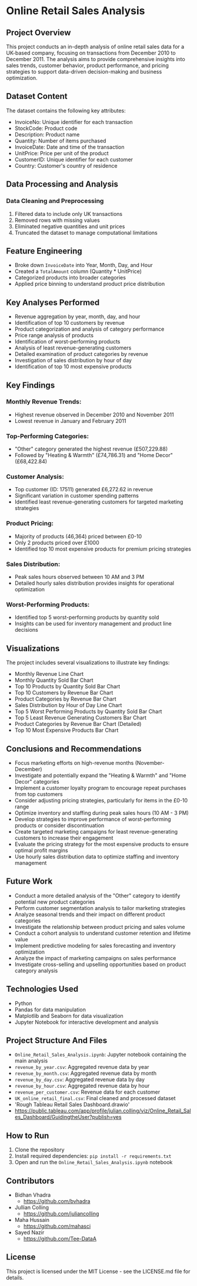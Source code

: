 # Online Retail Sales Analysis

## Project Overview

This project conducts an in-depth analysis of online retail sales data for a UK-based company, focusing on transactions from December 2010 to December 2011. The analysis aims to provide comprehensive insights into sales trends, customer behavior, product performance, and pricing strategies to support data-driven decision-making and business optimization.

## Dataset Content

The dataset contains the following key attributes:

- InvoiceNo: Unique identifier for each transaction
- StockCode: Product code
- Description: Product name
- Quantity: Number of items purchased
- InvoiceDate: Date and time of the transaction
- UnitPrice: Price per unit of the product
- CustomerID: Unique identifier for each customer
- Country: Customer's country of residence

## Data Processing and Analysis

### Data Cleaning and Preprocessing

1. Filtered data to include only UK transactions
2. Removed rows with missing values
3. Eliminated negative quantities and unit prices
4. Truncated the dataset to manage computational limitations

## Feature Engineering

- Broke down `InvoiceDate` into Year, Month, Day, and Hour
- Created a `TotalAmount` column (Quantity * UnitPrice)
- Categorized products into broader categories
- Applied price binning to understand product price distribution

## Key Analyses Performed

- Revenue aggregation by year, month, day, and hour
- Identification of top 10 customers by revenue
- Product categorization and analysis of category performance
- Price range analysis of products
- Identification of worst-performing products
- Analysis of least revenue-generating customers
- Detailed examination of product categories by revenue
- Investigation of sales distribution by hour of day
- Identification of top 10 most expensive products

## Key Findings

### Monthly Revenue Trends:
- Highest revenue observed in December 2010 and November 2011
- Lowest revenue in January and February 2011

### Top-Performing Categories:
- "Other" category generated the highest revenue (£507,229.88)
- Followed by "Heating & Warmth" (£74,786.31) and "Home Decor" (£68,422.84)

### Customer Analysis:
- Top customer (ID: 17511) generated £6,272.62 in revenue
- Significant variation in customer spending patterns
- Identified least revenue-generating customers for targeted marketing strategies

### Product Pricing:
- Majority of products (46,364) priced between £0-10
- Only 2 products priced over £1000
- Identified top 10 most expensive products for premium pricing strategies

### Sales Distribution:
- Peak sales hours observed between 10 AM and 3 PM
- Detailed hourly sales distribution provides insights for operational optimization

### Worst-Performing Products:
- Identified top 5 worst-performing products by quantity sold
- Insights can be used for inventory management and product line decisions

## Visualizations

The project includes several visualizations to illustrate key findings:
- Monthly Revenue Line Chart
- Monthly Quantity Sold Bar Chart
- Top 10 Products by Quantity Sold Bar Chart
- Top 10 Customers by Revenue Bar Chart
- Product Categories by Revenue Bar Chart
- Sales Distribution by Hour of Day Line Chart
- Top 5 Worst Performing Products by Quantity Sold Bar Chart
- Top 5 Least Revenue Generating Customers Bar Chart
- Product Categories by Revenue Bar Chart (Detailed)
- Top 10 Most Expensive Products Bar Chart

## Conclusions and Recommendations

- Focus marketing efforts on high-revenue months (November-December)
- Investigate and potentially expand the "Heating & Warmth" and "Home Decor" categories
- Implement a customer loyalty program to encourage repeat purchases from top customers
- Consider adjusting pricing strategies, particularly for items in the £0-10 range
- Optimize inventory and staffing during peak sales hours (10 AM - 3 PM)
- Develop strategies to improve performance of worst-performing products or consider discontinuation
- Create targeted marketing campaigns for least revenue-generating customers to increase their engagement
- Evaluate the pricing strategy for the most expensive products to ensure optimal profit margins
- Use hourly sales distribution data to optimize staffing and inventory management

## Future Work

- Conduct a more detailed analysis of the "Other" category to identify potential new product categories
- Perform customer segmentation analysis to tailor marketing strategies
- Analyze seasonal trends and their impact on different product categories
- Investigate the relationship between product pricing and sales volume
- Conduct a cohort analysis to understand customer retention and lifetime value
- Implement predictive modeling for sales forecasting and inventory optimization
- Analyze the impact of marketing campaigns on sales performance
- Investigate cross-selling and upselling opportunities based on product category analysis

## Technologies Used

- Python
- Pandas for data manipulation
- Matplotlib and Seaborn for data visualization
- Jupyter Notebook for interactive development and analysis

## Project Structure And Files

- `Online_Retail_Sales_Analysis.ipynb`: Jupyter notebook containing the main analysis
- `revenue_by_year.csv`: Aggregated revenue data by year
- `revenue_by_month.csv`: Aggregated revenue data by month
- `revenue_by_day.csv`: Aggregated revenue data by day
- `revenue_by_hour.csv`: Aggregated revenue data by hour
- `revenue_per_customer.csv`: Revenue data for each customer
- `UK_online_retail_final.csv`: Final cleaned and processed dataset
- 'Rough Tableau Retail Sales Dashboard.drawio'
-  https://public.tableau.com/app/profile/julian.colling/viz/Online_Retail_Sales_Dashboard/GuidingtheUser?publish=yes

## How to Run

1. Clone the repository
2. Install required dependencies: `pip install -r requirements.txt`
3. Open and run the `Online_Retail_Sales_Analysis.ipynb` notebook

## Contributors

-  Bidhan Vhadra
   -  https://github.com/bvhadra
-  Jullian Colling
   -  https://github.com/juliancolling
-  Maha Hussain
   -  https://github.com/mahasci
-  Sayed Nazir
   -  https://github.com/Tee-DataA


## License

This project is licensed under the MIT License - see the LICENSE.md file for details.


